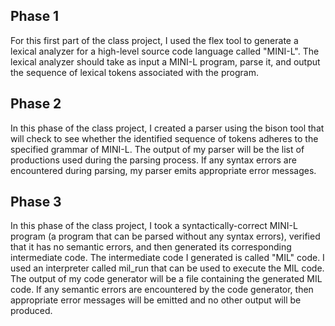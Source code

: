 ## Phase 1
For this first part of the class project, I used the flex tool to generate a lexical analyzer for a high-level source code language called "MINI-L". The lexical analyzer should take as input a MINI-L program, parse it, and output the sequence of lexical tokens associated with the program.

## Phase 2
In this phase of the class project, I created a parser using the bison tool that will check to see whether the identified sequence of tokens adheres to the specified grammar of MINI-L. The output of my parser will be the list of productions used during the parsing process. If any syntax errors are encountered during parsing, my parser emits appropriate error messages.

## Phase 3
In this phase of the class project, I took a syntactically-correct MINI-L program (a program that can be parsed without any syntax errors), verified that it has no semantic errors, and then generated its corresponding intermediate code. The intermediate code I generated is called "MIL" code. I used an interpreter called mil_run that can be used to execute the MIL code. The output of my code generator will be a file containing the generated MIL code. If any semantic errors are encountered by the code generator, then appropriate error messages will be emitted and no other output will be produced.
